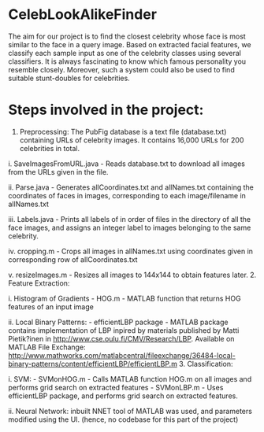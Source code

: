 # CelebLookAlikeFinder
The aim for our project is to find the closest celebrity whose face is most similar to the face in a query image. Based on extracted facial features, we classify each sample input as one of the celebrity classes using several classifiers. It is always fascinating to know which famous personality you resemble closely. Moreover, such a system could also be used to find suitable stunt-doubles for celebrities.

# Steps involved in the project:
1. Preprocessing: The PubFig database is a text file (database.txt) containing URLs of celebrity images. It contains 16,000 URLs for 200 celebrities in total. 
  
  i. SaveImagesFromURL.java - Reads database.txt to download all images from the URLs given in the file.
  
  ii. Parse.java - Generates allCoordinates.txt and allNames.txt containing the coordinates of faces in images, corresponding to each image/filename in allNames.txt
  
  iii. Labels.java - Prints all labels of in order of files in the directory of all the face images, and assigns an integer label to images belonging to the same celebrity. 
  
  iv. cropping.m - Crops all images in allNames.txt using coordinates given in corresponding row of allCoordinates.txt
  
  v. resizeImages.m - Resizes all images to 144x144 to obtain features later.
2. Feature Extraction: 
  
  i. Histogram of Gradients
    - HOG.m - MATLAB function that returns HOG features of an input image
  
  ii. Local Binary Patterns:
    - efficientLBP package - MATLAB package contains implementation of LBP inpired by materials published by Matti Pietik?inen in http://www.cse.oulu.fi/CMV/Research/LBP. Available on MATLAB File Exchange: http://www.mathworks.com/matlabcentral/fileexchange/36484-local-binary-patterns/content/efficientLBP/efficientLBP.m
3. Classification:
  
  i. SVM:
    - SVMonHOG.m - Calls MATLAB function HOG.m on all images and performs grid search on extracted features
    - SVMonLBP.m - Uses efficientLBP package, and performs grid search on extracted features.
  
  ii. Neural Network: inbuilt NNET tool of MATLAB was used, and parameters modified using the UI. (hence, no codebase for this part of the project)

